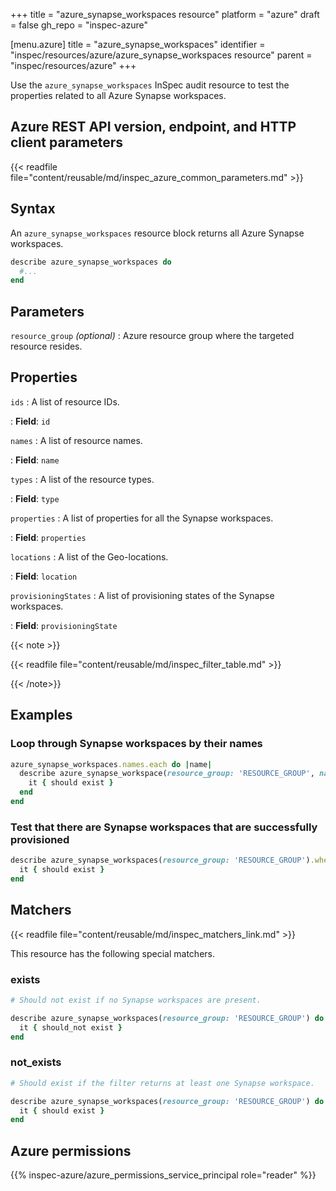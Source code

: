 +++
title = "azure_synapse_workspaces resource"
platform = "azure"
draft = false
gh_repo = "inspec-azure"

[menu.azure]
title = "azure_synapse_workspaces"
identifier = "inspec/resources/azure/azure_synapse_workspaces resource"
parent = "inspec/resources/azure"
+++

Use the `azure_synapse_workspaces` InSpec audit resource to test the properties related to all Azure Synapse workspaces.

## Azure REST API version, endpoint, and HTTP client parameters

{{< readfile file="content/reusable/md/inspec_azure_common_parameters.md" >}}

## Syntax

An `azure_synapse_workspaces` resource block returns all Azure Synapse workspaces.

```ruby
describe azure_synapse_workspaces do
  #...
end
```

## Parameters

`resource_group` _(optional)_
: Azure resource group where the targeted resource resides.

## Properties

`ids`
: A list of resource IDs.

: **Field**: `id`

`names`
: A list of resource names.

: **Field**: `name`

`types`
: A list of the resource types.

: **Field**: `type`

`properties`
: A list of properties for all the Synapse workspaces.

: **Field**: `properties`

`locations`
: A list of the Geo-locations.

: **Field**: `location`

`provisioningStates`
: A list of provisioning states of the Synapse workspaces.

: **Field**: `provisioningState`

{{< note >}}

{{< readfile file="content/reusable/md/inspec_filter_table.md" >}}

{{< /note>}}

## Examples

### Loop through Synapse workspaces by their names

```ruby
azure_synapse_workspaces.names.each do |name|
  describe azure_synapse_workspace(resource_group: 'RESOURCE_GROUP', name: name) do
    it { should exist }
  end
end
```

### Test that there are Synapse workspaces that are successfully provisioned

```ruby
describe azure_synapse_workspaces(resource_group: 'RESOURCE_GROUP').where(provisioningState: 'Succeeded') do
  it { should exist }
end
```

## Matchers

{{< readfile file="content/reusable/md/inspec_matchers_link.md" >}}

This resource has the following special matchers.

### exists

```ruby
# Should not exist if no Synapse workspaces are present.

describe azure_synapse_workspaces(resource_group: 'RESOURCE_GROUP') do
  it { should_not exist }
end
```

### not_exists

```ruby
# Should exist if the filter returns at least one Synapse workspace.

describe azure_synapse_workspaces(resource_group: 'RESOURCE_GROUP') do
  it { should exist }
end
```

## Azure permissions

{{% inspec-azure/azure_permissions_service_principal role="reader" %}}
